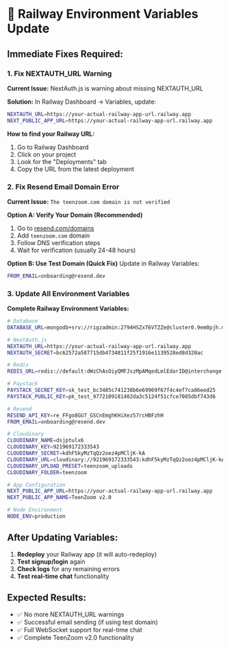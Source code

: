 # 🚨 Railway Environment Variables Update

## **Immediate Fixes Required:**

### 1. Fix NEXTAUTH_URL Warning

**Current Issue:** NextAuth.js is warning about missing NEXTAUTH_URL

**Solution:** In Railway Dashboard → Variables, update:
```bash
NEXTAUTH_URL=https://your-actual-railway-app-url.railway.app
NEXT_PUBLIC_APP_URL=https://your-actual-railway-app-url.railway.app
```

**How to find your Railway URL:**
1. Go to Railway Dashboard
2. Click on your project
3. Look for the "Deployments" tab
4. Copy the URL from the latest deployment

### 2. Fix Resend Email Domain Error

**Current Issue:** `The teenzoom.com domain is not verified`

**Option A: Verify Your Domain (Recommended)**
1. Go to [resend.com/domains](https://resend.com/domains)
2. Add `teenzoom.com` domain
3. Follow DNS verification steps
4. Wait for verification (usually 24-48 hours)

**Option B: Use Test Domain (Quick Fix)**
Update in Railway Variables:
```bash
FROM_EMAIL=onboarding@resend.dev
```

### 3. Update All Environment Variables

**Complete Railway Environment Variables:**
```bash
# Database
DATABASE_URL=mongodb+srv://rigzadmin:2794HSZxT6VTZZe@cluster0.9em0pjh.mongodb.net/teenzoom-v2?retryWrites=true&w=majority&appName=Cluster0

# NextAuth.js
NEXTAUTH_URL=https://your-actual-railway-app-url.railway.app
NEXTAUTH_SECRET=bc62572a587715db4734811f25f1916e1139528ed8d320ac

# Redis
REDIS_URL=redis://default:dWzChAsOiyQMFJszMpAMqedLmlEdarID@interchange.proxy.rlwy.net:39610

# Paystack
PAYSTACK_SECRET_KEY=sk_test_bc3485c741238b6e69969f67f4c4ef7ca86eed25
PAYSTACK_PUBLIC_KEY=pk_test_9772109181402da3c5124f51cfce7085dbf743d6

# Resend
RESEND_API_KEY=re_FFgo8GU7_GSCnEmghKHiXez57rcHBFzhH
FROM_EMAIL=onboarding@resend.dev

# Cloudinary
CLOUDINARY_NAME=dsjptulx6
CLOUDINARY_KEY=921969172333543
CLOUDINARY_SECRET=kdhF5kyMzTqQz2oez4pMCljK-kA
CLOUDINARY_URL=cloudinary://921969172333543:kdhF5kyMzTqQz2oez4pMCljK-kA@dsjptulx6
CLOUDINARY_UPLOAD_PRESET=teenzoom_uploads
CLOUDINARY_FOLDER=teenzoom

# App Configuration
NEXT_PUBLIC_APP_URL=https://your-actual-railway-app-url.railway.app
NEXT_PUBLIC_APP_NAME=TeenZoom v2.0

# Node Environment
NODE_ENV=production
```

## **After Updating Variables:**

1. **Redeploy** your Railway app (it will auto-redeploy)
2. **Test signup/login** again
3. **Check logs** for any remaining errors
4. **Test real-time chat** functionality

## **Expected Results:**

- ✅ No more NEXTAUTH_URL warnings
- ✅ Successful email sending (if using test domain)
- ✅ Full WebSocket support for real-time chat
- ✅ Complete TeenZoom v2.0 functionality
